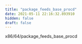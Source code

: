 ```yaml
---
title: "package_feeds_base_procd"
date: 2021-05-11 22:16:32.893910
hidden: false
draft: false
---
```


x86/64/package_feeds_base_procd

